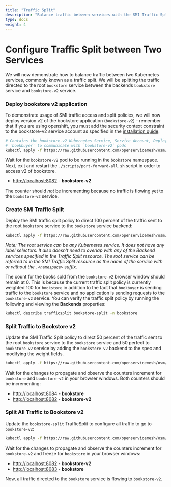 ```yaml
---
title: "Traffic Split"
description: "Balance traffic between services with the SMI Traffic Split API"
type: docs
weight: 4
---
```


# Configure Traffic Split between Two Services

We will now demonstrate how to balance traffic between two Kubernetes services, commonly known as a traffic split. We will be splitting the traffic directed to the root `bookstore` service between the backends `bookstore` service and `bookstore-v2` service.

### Deploy bookstore v2 application

To demonstrate usage of SMI traffic access and split policies, we will now deploy version v2 of the bookstore application (`bookstore-v2`) - remember that if you are using openshift, you must add the security context constraint to the bookstore-v2 service account as specified in the [installation guide](/docs/install/#openshift).

```bash
# Contains the bookstore-v2 Kubernetes Service, Service Account, Deployment and SMI Traffic Target resource to allow
# `bookbuyer` to communicate with `bookstore-v2` pods
kubectl apply -f https://raw.githubusercontent.com/openservicemesh/osm/{{< param osm_branch >}}/docs/example/manifests/apps/bookstore-v2.yaml
```

Wait for the `bookstore-v2` pod to be running in the `bookstore` namespace. Next, exit and restart the `./scripts/port-forward-all.sh` script in order to access v2 of bookstore.

- [http://localhost:8082](http://localhost:8082) - **bookstore-v2**

The counter should _not_ be incrementing because no traffic is flowing yet to the `bookstore-v2` service.

### Create SMI Traffic Split

Deploy the SMI traffic split policy to direct 100 percent of the traffic sent to the root `bookstore` service to the `bookstore` service backend:

```bash
kubectl apply -f https://raw.githubusercontent.com/openservicemesh/osm/{{< param osm_branch >}}/docs/example/manifests/split/traffic-split-v1.yaml
```

_Note: The root service can be any Kubernetes service. It does not have any label selectors. It also doesn't need to overlap with any of the Backend services specified in the Traffic Split resource. The root service can be referred to in the SMI Traffic Split resource as the name of the service with or without the `.<namespace>` suffix._

The count for the books sold from the `bookstore-v2` browser window should remain at 0. This is because the current traffic split policy is currently weighted 100 for `bookstore` in addition to the fact that `bookbuyer` is sending traffic to the `bookstore` service and no application is sending requests to the `bookstore-v2` service. You can verify the traffic split policy by running the following and viewing the **Backends** properties:

```bash
kubectl describe trafficsplit bookstore-split -n bookstore
```

### Split Traffic to Bookstore v2

Update the SMI Traffic Split policy to direct 50 percent of the traffic sent to the root `bookstore` service to the `bookstore` service and 50 perfect to `bookstore-v2` service by adding the `bookstore-v2` backend to the spec and modifying the weight fields.

```bash
kubectl apply -f https://raw.githubusercontent.com/openservicemesh/osm/{{< param osm_branch >}}/docs/example/manifests/split/traffic-split-50-50.yaml
```

Wait for the changes to propagate and observe the counters increment for `bookstore` and `bookstore-v2` in your browser windows. Both
counters should be incrementing:

- [http://localhost:8084](http://localhost:8084) - **bookstore**
- [http://localhost:8082](http://localhost:8082) - **bookstore-v2**

### Split All Traffic to Bookstore v2

Update the `bookstore-split` TrafficSplit to configure all traffic to go to `bookstore-v2`:

```bash
kubectl apply -f https://raw.githubusercontent.com/openservicemesh/osm/{{< param osm_branch >}}/docs/example/manifests/split/traffic-split-v2.yaml
```

Wait for the changes to propagate and observe the counters increment for `bookstore-v2` and freeze for `bookstore` in your
browser windows:

- [http://localhost:8082](http://localhost:8082) - **bookstore-v2**
- [http://localhost:8083](http://localhost:8084) - **bookstore**

Now, all traffic directed to the `bookstore` service is flowing to `bookstore-v2`.
